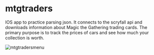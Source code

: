 # mtgtraders

IOS app to practice parsing json. It connects to the scryfall api and downloads information about Magic the Gathering trading cards. The primary purpose is to track the prices of cars and see how much your collection is worth.

![mtgtradersmenu](https://user-images.githubusercontent.com/56987848/142919992-02343358-2cd8-48e6-becb-b4aa03bd7ec4.jpg)
